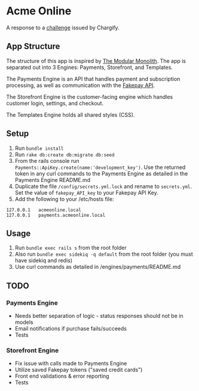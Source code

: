 # Acme Online

A response to a [challenge](https://gist.github.com/speric/bef88f6d0276e762316a073da81bbd35) issued by Chargify.

## App Structure

The structure of this app is inspired by [The Modular Monolith](https://medium.com/@dan_manges/the-modular-monolith-rails-architecture-fb1023826fc4]). The app is separated out into 3 Engines: Payments, Storefront, and Templates.

The Payments Engine is an API that handles payment and subscription processing, as well as communication with the [Fakepay API](https://www.fakepay.io/).

The Storefront Engine is the customer-facing engine which handles customer login, settings, and checkout.

The Templates Engine holds all shared styles (CSS).

## Setup

1. Run `bundle install`
2. Run `rake db:create db:migrate db:seed`
3. From the rails console run `Payments::ApiKey.create(name:'development_key')`. Use the returned token in any curl commands to the Payments Engine as detailed in the Payments Engine README.md
4. Duplicate the file `/config/secrets.yml.lock` and rename to `secrets.yml`. Set the value of `fakepay_API_key` to your Fakepay API Key.
5. Add the following to your /etc/hosts file:
```
127.0.0.1	acmeonline.local
127.0.0.1	payments.acmeonline.local
```

## Usage

1. Run `bundle exec rails s` from the root folder
2. Also run `bundle exec sidekiq -q default` from the root folder (you must have sidekiq and redis)
3. Use curl commands as detailed in /engines/payments/README.md

## TODO

### Payments Engine

- Needs better separation of logic - status responses should not be in models
- Email notifications if purchase fails/succeeds
- Tests

### Storefront Engine
- Fix issue with calls made to Payments Engine
- Utilize saved Fakepay tokens ("saved credit cards")
- Front end validations & error reporting
- Tests